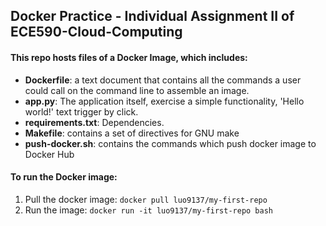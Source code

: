## Docker Practice - Individual Assignment II of ECE590-Cloud-Computing

#### This repo hosts files of a Docker Image, which includes:
* **Dockerfile**: a text document that contains all the commands a user could call on the command line to assemble an image.
* **app.py**: The application itself, exercise a simple functionality, 'Hello world!' text trigger by click.
* **requirements.txt**: Dependencies.
* **Makefile**: contains a set of directives for GNU make
* **push-docker.sh**: contains the commands which push docker image to Docker Hub

#### To run the Docker image:
1. Pull the docker image: `docker pull luo9137/my-first-repo`
2. Run the image: `docker run -it luo9137/my-first-repo bash`
